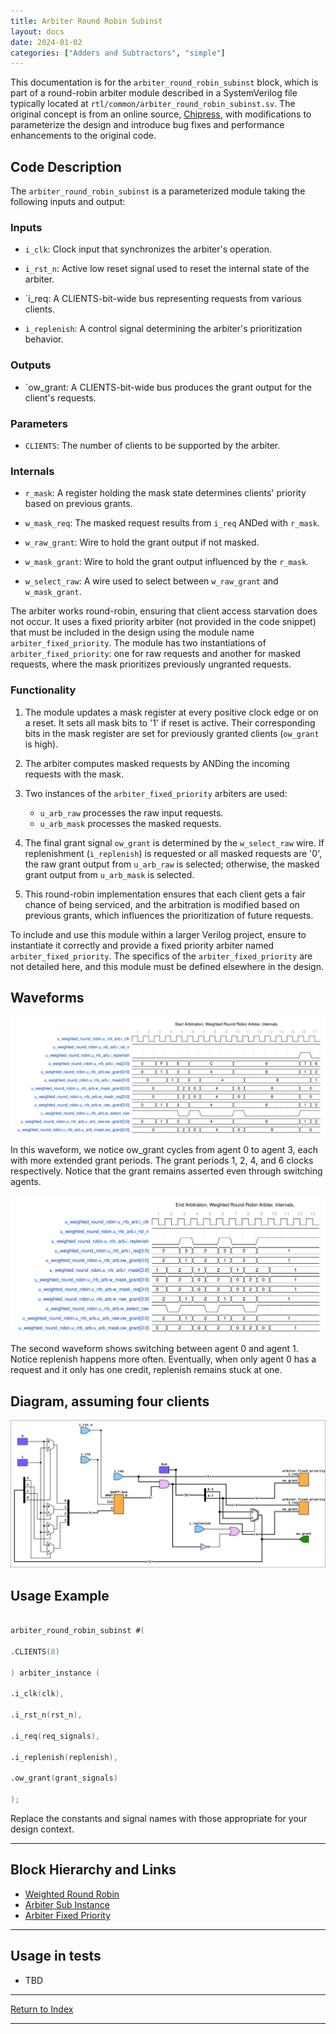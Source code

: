 ```yaml
---
title: Arbiter Round Robin Subinst
layout: docs
date: 2024-01-02
categories: ["Adders and Subtractors", "simple"]
---
```


This documentation is for the `arbiter_round_robin_subinst` block, which is part of a round-robin arbiter module described in a SystemVerilog file typically located at `rtl/common/arbiter_round_robin_subinst.sv`. The original concept is from an online source, [Chipress](https://chipress.online/2019/06/23/round-robin-arbiter-the-wrong-design-and-the-right-design/), with modifications to parameterize the design and introduce bug fixes and performance enhancements to the original code.

## Code Description

The `arbiter_round_robin_subinst` is a parameterized module taking the following inputs and output:

### Inputs

- `i_clk`: Clock input that synchronizes the arbiter's operation.

- `i_rst_n`: Active low reset signal used to reset the internal state of the arbiter.

- `i_req: A CLIENTS-bit-wide bus representing requests from various clients.

- `i_replenish`: A control signal determining the arbiter's prioritization behavior.

### Outputs

- `ow_grant: A CLIENTS-bit-wide bus produces the grant output for the client's requests.

### Parameters

- `CLIENTS`: The number of clients to be supported by the arbiter.

### Internals

- `r_mask`: A register holding the mask state determines clients' priority based on previous grants.

- `w_mask_req`: The masked request results from `i_req` ANDed with `r_mask`.

- `w_raw_grant`: Wire to hold the grant output if not masked.

- `w_mask_grant`: Wire to hold the grant output influenced by the `r_mask`.

- `w_select_raw`: A wire used to select between `w_raw_grant` and `w_mask_grant`.

The arbiter works round-robin, ensuring that client access starvation does not occur. It uses a fixed priority arbiter (not provided in the code snippet) that must be included in the design using the module name `arbiter_fixed_priority`. The module has two instantiations of `arbiter_fixed_priority`: one for raw requests and another for masked requests, where the mask prioritizes previously ungranted requests.

### Functionality

1. The module updates a mask register at every positive clock edge or on a reset. It sets all mask bits to '1' if reset is active. Their corresponding bits in the mask register are set for previously granted clients (`ow_grant` is high).

2. The arbiter computes masked requests by ANDing the incoming requests with the mask.

3. Two instances of the `arbiter_fixed_priority` arbiters are used:

   - `u_arb_raw` processes the raw input requests.
   - `u_arb_mask` processes the masked requests.

4. The final grant signal `ow_grant` is determined by the `w_select_raw` wire. If replenishment (`i_replenish`) is requested or all masked requests are '0', the raw grant output from `u_arb_raw` is selected; otherwise, the masked grant output from `u_arb_mask` is selected.

5. This round-robin implementation ensures that each client gets a fair chance of being serviced, and the arbitration is modified based on previous grants, which influences the prioritization of future requests.

To include and use this module within a larger Verilog project, ensure to instantiate it correctly and provide a fixed priority arbiter named `arbiter_fixed_priority`. The specifics of the `arbiter_fixed_priority` are not detailed here, and this module must be defined elsewhere in the design.

## Waveforms

![Arb Fixed Start](./_wavedrom_svg/wavedrom_u_rrb_arb_start.svg)

In this waveform, we notice ow_grant cycles from agent 0 to agent 3, each with more extended grant periods. The grant periods 1, 2, 4, and 6 clocks respectively. Notice that the grant remains asserted even through switching agents.

![Arb Fixed End](./_wavedrom_svg/wavedrom_u_rrb_arb_end.svg)

The second waveform shows switching between agent 0 and agent 1. Notice replenish happens more often. Eventually, when only agent 0 has a request and it only has one credit, replenish remains stuck at one.

## Diagram, assuming four clients

![Arbiter Round Robin Sub-Instance Diagram](./_svg/arbiter_round_robin_subinst.svg)

## Usage Example

```verilog

arbiter_round_robin_subinst #(

.CLIENTS(8)

) arbiter_instance (

.i_clk(clk),

.i_rst_n(rst_n),

.i_req(req_signals),

.i_replenish(replenish),

.ow_grant(grant_signals)

);

```

Replace the constants and signal names with those appropriate for your design context.

---

## Block Hierarchy and Links

- [Weighted Round Robin](arbiter_weighted_round_robin)
- [Arbiter Sub Instance](arbiter_round_robin_subinst)
- [Arbiter Fixed Priority](arbiter_fixed_priority)

---

## Usage in tests

- TBD

---

[Return to Index](/docs/mark_down/rtl/)

---
